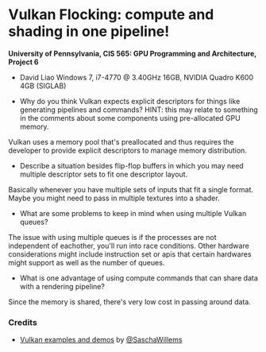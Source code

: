 Vulkan Flocking: compute and shading in one pipeline!
======================

**University of Pennsylvania, CIS 565: GPU Programming and Architecture, Project 6**

* David Liao
  Windows 7, i7-4770 @ 3.40GHz 16GB, NVIDIA Quadro K600 4GB (SIGLAB)

- Why do you think Vulkan expects explicit descriptors for things like generating pipelines and commands? HINT: this may relate to something in the comments about some components using pre-allocated GPU memory.

Vulkan uses a memory pool that's preallocated and thus requires the developer to provide explicit descriptors to manage memory distribution.

- Describe a situation besides flip-flop buffers in which you may need multiple descriptor sets to fit one descriptor layout.

Basically whenever you have multiple sets of inputs that fit a single format. Maybe you might need to pass in multiple textures into a shader. 

- What are some problems to keep in mind when using multiple Vulkan queues?

The issue with using multiple queues is if the processes are not independent of eachother, you'll run into race conditions. Other hardware considerations might include instruction set or apis that certain hardwares might support as well as the number of queues. 

- What is one advantage of using compute commands that can share data with a rendering pipeline?

Since the memory is shared, there's very low cost in passing around data. 


### Credits

* [Vulkan examples and demos](https://github.com/SaschaWillems/Vulkan) by [@SaschaWillems](https://github.com/SaschaWillems)

